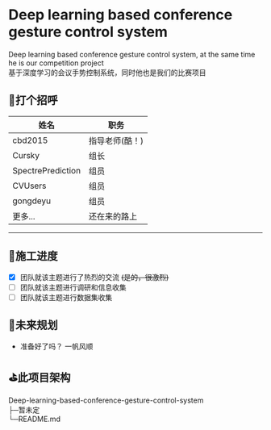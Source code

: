# Deep learning based conference gesture control system
 Deep learning based conference gesture control system, at the same time he is our competition project</br>
 基于深度学习的会议手势控制系统，同时他也是我们的比赛项目</br>
 
 ## 🌹打个招呼

|   姓名   | 职务    |
| ---- | ---- |
|   cbd2015     |   指导老师(酷！)  |
|  Cursky    |   组长  |
|   SpectrePrediction     |   组员  |
|   CVUsers     |   组员  |
|   gongdeyu     |   组员  |
|  更多...    |   还在来的路上   |

***

## 🔨施工进度
- [x] 团队就该主题进行了热烈的交流 ~~(是的，很激烈)~~
- [ ] 团队就该主题进行调研和信息收集
- [ ] 团队就该主题进行数据集收集

## 📖未来规划
- 准备好了吗？ 一帆风顺


## ⛳此项目架构
Deep-learning-based-conference-gesture-control-system</br>
 ├─暂未定</br>
 └─README.md</br>
